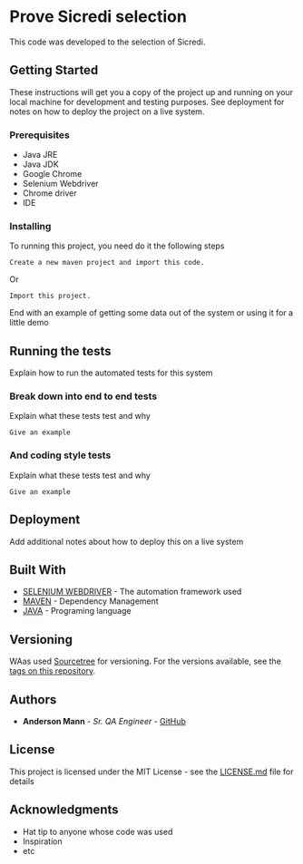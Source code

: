 # Prove Sicredi selection 

This code was developed to the selection of Sicredi.

## Getting Started

These instructions will get you a copy of the project up and running on your local machine for development and testing purposes. See deployment for notes on how to deploy the project on a live system.

### Prerequisites

* Java JRE
* Java JDK
* Google Chrome
* Selenium Webdriver
* Chrome driver
* IDE

### Installing

To running this project, you need do it the following steps

```
Create a new maven project and import this code.

```

Or 

```
Import this project.
```

End with an example of getting some data out of the system or using it for a little demo

## Running the tests

Explain how to run the automated tests for this system

### Break down into end to end tests

Explain what these tests test and why

```
Give an example
```

### And coding style tests

Explain what these tests test and why

```
Give an example
```

## Deployment

Add additional notes about how to deploy this on a live system

## Built With

* [SELENIUM WEBDRIVER](http://seleniumwebdriver.org/selenium-webdriver/) - The automation framework used
* [MAVEN](https://maven.apache.org/) - Dependency Management
* [JAVA](https://www.oracle.com/technetwork/pt/java/javase/downloads/jdk8-downloads-2133151.html/) - Programing language

## Versioning

WAas used [Sourcetree](https://www.sourcetreeapp.com//) for versioning. For the versions available, see the [tags on this repository](https://github.com/your/project/tags). 

## Authors

* **Anderson Mann** - *Sr. QA Engineer* - [GitHub](https://github.com/andersonmann)

## License

This project is licensed under the MIT License - see the [LICENSE.md](LICENSE.md) file for details

## Acknowledgments

* Hat tip to anyone whose code was used
* Inspiration
* etc
